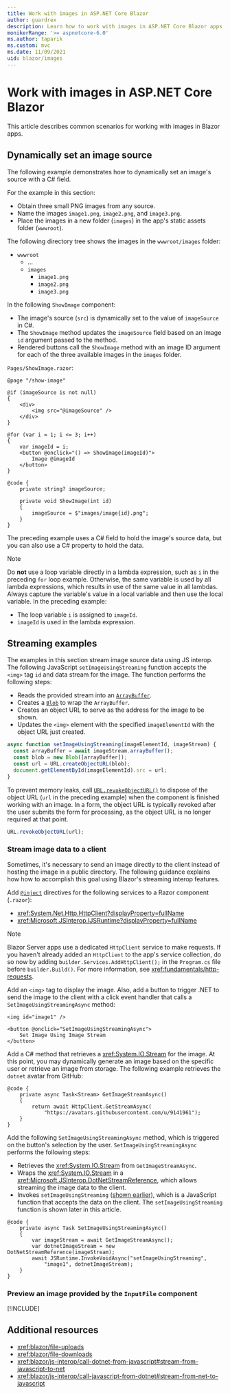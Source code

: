 ```yaml
---
title: Work with images in ASP.NET Core Blazor
author: guardrex
description: Learn how to work with images in ASP.NET Core Blazor apps.
monikerRange: '>= aspnetcore-6.0'
ms.author: taparik
ms.custom: mvc
ms.date: 11/09/2021
uid: blazor/images
---
```

# Work with images in ASP.NET Core Blazor

This article describes common scenarios for working with images in Blazor apps. 

## Dynamically set an image source

The following example demonstrates how to dynamically set an image's source with a C# field.

For the example in this section:

* Obtain three small PNG images from any source.
* Name the images `image1.png`, `image2.png`, and `image3.png`.
* Place the images in a new folder (`images`) in the app's static assets folder (`wwwroot`).

The following directory tree shows the images in the `wwwroot/images` folder:

* `wwwroot`
  * ...
  * `images`
    * `image1.png`
    * `image2.png`
    * `image3.png`

In the following `ShowImage` component:

* The image's source (`src`) is dynamically set to the value of `imageSource` in C#.
* The `ShowImage` method updates the `imageSource` field based on an image `id` argument passed to the method.
* Rendered buttons call the `ShowImage` method with an image ID argument for each of the three available images in the `images` folder.

`Pages/ShowImage.razor`:

```razor
@page "/show-image"

@if (imageSource is not null)
{
    <div>
        <img src="@imageSource" />
    </div>
}

@for (var i = 1; i <= 3; i++)
{
    var imageId = i;
    <button @onclick="() => ShowImage(imageId)">
        Image @imageId
    </button>
}

@code {
    private string? imageSource;

    private void ShowImage(int id)
    {
        imageSource = $"images/image{id}.png";
    }
}
```

The preceding example uses a C# field to hold the image's source data, but you can also use a C# property to hold the data.

> [!NOTE]
> Do **not** use a loop variable directly in a lambda expression, such as `i` in the preceding `for` loop example. Otherwise, the same variable is used by all lambda expressions, which results in use of the same value in all lambdas. Always capture the variable's value in a local variable and then use the local variable. In the preceding example:
>
> * The loop variable `i` is assigned to `imageId`.
> * `imageId` is used in the lambda expression.

## Streaming examples

The examples in this section stream image source data using JS interop. The following JavaScript `setImageUsingStreaming` function accepts the `<img>` tag `id` and data stream for the image. The function performs the following steps:

* Reads the provided stream into an [`ArrayBuffer`](https://developer.mozilla.org/docs/Web/JavaScript/Reference/Global_Objects/ArrayBuffer).
* Creates a [`Blob`](https://developer.mozilla.org/docs/Web/API/Blob) to wrap the `ArrayBuffer`.
* Creates an object URL to serve as the address for the image to be shown.
* Updates the `<img>` element with the specified `imageElementId` with the object URL just created.

```javascript
async function setImageUsingStreaming(imageElementId, imageStream) {
  const arrayBuffer = await imageStream.arrayBuffer();
  const blob = new Blob([arrayBuffer]);
  const url = URL.createObjectURL(blob);
  document.getElementById(imageElementId).src = url;
}
```

To prevent memory leaks, call [`URL.revokeObjectURL()`](https://developer.mozilla.org/docs/Web/API/URL/revokeObjectURL) to dispose of the object URL (`url` in the preceding example) when the component is finished working with an image. In a form, the object URL is typically revoked after the user submits the form for processing, as the object URL is no longer required at that point.

```javascript
URL.revokeObjectURL(url);
```

### Stream image data to a client

Sometimes, it's necessary to send an image directly to the client instead of hosting the image in a public directory. The following guidance explains how how to accomplish this goal using Blazor's streaming interop features.

Add [`@inject`](xref:mvc/views/razor#inject) directives for the following services to a Razor component (`.razor`):

* <xref:System.Net.Http.HttpClient?displayProperty=fullName>
* <xref:Microsoft.JSInterop.IJSRuntime?displayProperty=fullName>

> [!NOTE]
> Blazor Server apps use a dedicated `HttpClient` service to make requests. If you haven't already added an `HttpClient` to the app's service collection, do so now by adding `builder.Services.AddHttpClient();` in the `Program.cs` file before `builder.Build()`. For more information, see <xref:fundamentals/http-requests>.

Add an `<img>` tag to display the image. Also, add a button to trigger .NET to send the image to the client with a click event handler that calls a `SetImageUsingStreamingAsync` method:

```razor
<img id="image1" />

<button @onclick="SetImageUsingStreamingAsync">
    Set Image Using Image Stream
</button>
```

Add a C# method that retrieves a <xref:System.IO.Stream> for the image. At this point, you may dynamically generate an image based on the specific user or retrieve an image from storage. The following example retrieves the `dotnet` avatar from GitHub:

```razor
@code {
    private async Task<Stream> GetImageStreamAsync()
    {
        return await HttpClient.GetStreamAsync(
            "https://avatars.githubusercontent.com/u/9141961");
    }
}
```

Add the following `SetImageUsingStreamingAsync` method, which is triggered on the button's selection by the user. `SetImageUsingStreamingAsync` performs the following steps:

* Retrieves the <xref:System.IO.Stream> from `GetImageStreamAsync`.
* Wraps the <xref:System.IO.Stream> in a <xref:Microsoft.JSInterop.DotNetStreamReference>, which allows streaming the image data to the client.
* Invokes `setImageUsingStreaming` ([shown earlier](#streaming-examples)), which is a JavaScript function that accepts the data on the client. The `setImageUsingStreaming` function is shown later in this article.

```razor
@code {
    private async Task SetImageUsingStreamingAsync()
    {
        var imageStream = await GetImageStreamAsync();
        var dotnetImageStream = new DotNetStreamReference(imageStream);
        await JSRuntime.InvokeVoidAsync("setImageUsingStreaming", 
            "image1", dotnetImageStream);
    }
}
```

### Preview an image provided by the `InputFile` component

[!INCLUDE[](includes/inputfile-preview-images.md)]

## Additional resources

* <xref:blazor/file-uploads>
* <xref:blazor/file-downloads>
* <xref:blazor/js-interop/call-dotnet-from-javascript#stream-from-javascript-to-net>
* <xref:blazor/js-interop/call-javascript-from-dotnet#stream-from-net-to-javascript>
